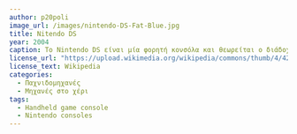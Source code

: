 ```yaml
---
author: p20poli
image_url: /images/nintendo-DS-Fat-Blue.jpg
title: Nitendo DS
year: 2004
caption: Το Nintendo DS είναι μία φορητή κονσόλα και θεωρείται ο διάδοχος της σείρας κονσολών "GameBoy", δημιουργήθηκε από την εταιρεία Nintendo στην Ιαπωνία το 2004. Παρείχε στους χρήστες του διπλή οθόνη όπου μία από αυτές ήταν και οθόνη αφής, επίσης είχε ενσωματωμένο μικρόφωνο και ασύρματη σύνδεση στο διαδίκτυο.
license_url: "https://upload.wikimedia.org/wikipedia/commons/thumb/4/42/Nintendo-DS-Fat-Blue.jpg/250px-Nintendo-DS-Fat-Blue.jpg" 
license_text: Wikipedia
categories:
  - Παχνιδομηχανές
  - Μηχανές στο χέρι
tags:
  - Handheld game console
  - Nintendo consoles
---
```

